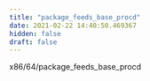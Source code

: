```yaml
---
title: "package_feeds_base_procd"
date: 2021-02-22 14:40:50.469367
hidden: false
draft: false
---
```


x86/64/package_feeds_base_procd


